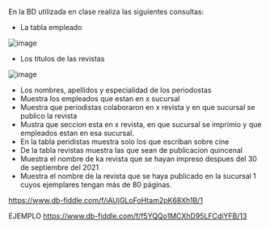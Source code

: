 En la BD utilizada en clase realiza las siguientes consultas:

* La tabla empleado

![image](https://user-images.githubusercontent.com/104279688/172027554-5b7a64ae-88e0-4755-b263-83db47b27419.png)

* Los titulos de las revistas

![image](https://user-images.githubusercontent.com/104279688/172027754-cb793987-f42e-427a-b80d-dad48594e394.png)

* Los nombres, apellidos y especialidad de los periodostas
* Muestra los empleados que estan en x sucursal
* Muestra que periodistas colaboraron en x revista y en que sucursal se publico la revista
* Mustra que seccion esta en x revista, en que sucursal se imprimio y que empleados estan en esa sucursal.
* En la tabla peridistas muestra solo los que escriban sobre cine
* De la tabla revistas muestra las que sean de publicacion quincenal
* Muestra el nombre de ka revista que se hayan impreso despues del 30 de septiembre del 2021
* Muestra el nombre de la revista que se haya publicado en la sucursal 1 cuyos ejemplares tengan más de 80 páginas.

https://www.db-fiddle.com/f/iAUjGLoFoHtam2pK68Xh1B/1

EJEMPLO
https://www.db-fiddle.com/f/f5YQQo1MCXhD95LFCdiYFB/13
